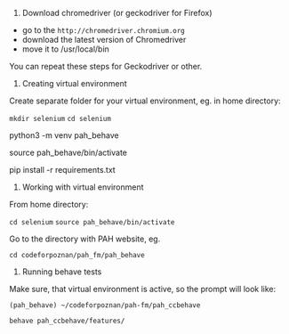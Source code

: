 1. Download chromedriver (or geckodriver for Firefox)

- go to the `http://chromedriver.chromium.org`
- download the latest version of Chromedriver
- move it to /usr/local/bin

You can repeat these steps for Geckodriver or other.

1. Creating virtual environment

Create separate folder for your virtual environment, eg. in home directory:

`mkdir selenium`
`cd selenium`

python3 -m venv pah_behave

source pah_behave/bin/activate

pip install -r requirements.txt

1. Working with virtual environment

From home directory:

`cd selenium`
`source pah_behave/bin/activate`

Go to the directory with PAH website, eg.

`cd codeforpoznan/pah_fm/pah_behave`

1. Running behave tests

Make sure, that virtual environment is active, so the prompt will look like:

`(pah_behave) ~/codeforpoznan/pah-fm/pah_ccbehave`

`behave pah_ccbehave/features/`

